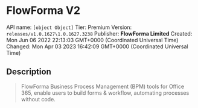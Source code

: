 # FlowForma V2
API name: `[object Object]`
Tier: Premium
Version: `releases/v1.0.1627\1.0.1627.3238`
Publisher: **FlowForma Limited**
Created: Mon Jun 06 2022 22:13:03 GMT+0000 (Coordinated Universal Time)
Changed: Mon Apr 03 2023 16:42:09 GMT+0000 (Coordinated Universal Time)

## Description
> FlowForma Business Process Management (BPM) tools for Office 365, enable users to build forms & workflow, automating processes without code.
